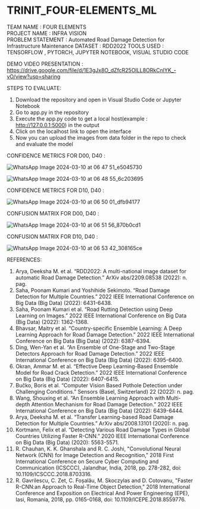 # TRINIT_FOUR-ELEMENTS_ML
TEAM NAME : FOUR ELEMENTS  
PROJECT NAME : INFRA VISION                                                    
PROBLEM STATEMENT : Automated Road Damage Detection for Infrastructure Maintenance
DATASET : RDD2022
TOOLS USED : TENSORFLOW , PYTORCH, JUPYTER NOTEBOOK, VISUAL STUDIO CODE
                                                                                                            
DEMO VIDEO PRESENTATION : https://drive.google.com/file/d/1E3gJx8O_dZfcR25OILL8ORkCnlYK_-vO/view?usp=sharing
                                                                                                            
 STEPS TO EVALUATE:
  1) Download the repository and open in Visual Studio Code or Jupyter Notebook
  2) Go to app.py in the repository
  3) Execute the app.py code to get a local host(example : http://127.0.0.1:5000) in the output
  4) Click on the localhost link to open the interface
  5) Now you can upload the images from data folder in the repo to check and evaluate the model
                                                                                                             
CONFIDENCE METRICS FOR D00, D40 :                                                                                                                          
                                                                                                                                                            
![WhatsApp Image 2024-03-10 at 06 47 51_e5045730](https://github.com/HARI45SH/TRINIT_FOUR-ELEMENTS_ML/assets/113191906/b6d8d415-5125-4aa2-b299-45f6b28cb8bd)

                                                                                                                                                            
                                                                                                                                                            
                                                                                                                                                        
![WhatsApp Image 2024-03-10 at 06 48 55_6c203695](https://github.com/HARI45SH/TRINIT_FOUR-ELEMENTS_ML/assets/113191906/0226f7ee-c540-42d1-9ca6-33be7d253a26)


CONFIDENCE METRICS FOR D10, D40 :                                                                                                                          
                                                                                                                                                            
![WhatsApp Image 2024-03-10 at 06 50 01_dfb94177](https://github.com/HARI45SH/TRINIT_FOUR-ELEMENTS_ML/assets/113191906/be2e1710-0ac8-4f58-a8bf-831f6c5eef80)



CONFUSION MATRIX FOR D00, D40 :                                                                                                                                                                                                                                       
                                                                                                                                                            
![WhatsApp Image 2024-03-10 at 06 51 56_870b0cd1](https://github.com/HARI45SH/TRINIT_FOUR-ELEMENTS_ML/assets/113191906/6326a606-66a1-44dd-8962-ebeea08313b7) 

CONFUSION MATRIX FOR D10, D40 :                                                                                                                                                                                                                                               
                                                                                                                                                            
![WhatsApp Image 2024-03-10 at 06 53 42_308165ce](https://github.com/HARI45SH/TRINIT_FOUR-ELEMENTS_ML/assets/113191906/01ed7c2a-e9da-4b4e-8265-176865e5ed16)





REFERENCES:
1) Arya, Deeksha M. et al. “RDD2022: A multi-national image dataset for automatic Road Damage Detection.” ArXiv abs/2209.08538 (2022): n. pag.
2) Saha, Poonam Kumari and Yoshihide Sekimoto. “Road Damage Detection for Multiple Countries.” 2022 IEEE International Conference on Big Data (Big Data) (2022): 6431-6438.
3) Saha, Poonam Kumari et al. “Road Rutting Detection using Deep Learning on Images.” 2022 IEEE International Conference on Big Data (Big Data) (2022): 1362-1368.
4) Bhavsar, Maitry et al. “Country-specific Ensemble Learning: A Deep Learning Approach for Road Damage Detection.” 2022 IEEE International Conference on Big Data (Big Data) (2022): 6387-6394.
5) Ding, Wen-Yan et al. “An Ensemble of One-Stage and Two-Stage Detectors Approach for Road Damage Detection.” 2022 IEEE International Conference on Big Data (Big Data) (2022): 6395-6400.
6) Okran, Ammar M. et al. “Effective Deep Learning-Based Ensemble Model for Road Crack Detection.” 2022 IEEE International Conference on Big Data (Big Data) (2022): 6407-6415.
7) Bučko, Boris et al. “Computer Vision Based Pothole Detection under Challenging Conditions.” Sensors (Basel, Switzerland) 22 (2022): n. pag.
8) Wang, Shouxing et al. “An Ensemble Learning Approach with Multi-depth Attention Mechanism for Road Damage Detection.” 2022 IEEE International Conference on Big Data (Big Data) (2022): 6439-6444.
9) Arya, Deeksha M. et al. “Transfer Learning-based Road Damage Detection for Multiple Countries.” ArXiv abs/2008.13101 (2020): n. pag.
10) Kortmann, Felix et al. “Detecting Various Road Damage Types in Global Countries Utilizing Faster R-CNN.” 2020 IEEE International Conference on Big Data (Big Data) (2020): 5563-5571.
11) R. Chauhan, K. K. Ghanshala and R. C. Joshi, "Convolutional Neural Network (CNN) for Image Detection and Recognition," 2018 First International Conference on Secure Cyber Computing and Communication (ICSCCC), Jalandhar, India, 2018, pp. 278-282, doi: 10.1109/ICSCCC.2018.8703316.
12) R. Gavrilescu, C. Zet, C. Foșalău, M. Skoczylas and D. Cotovanu, "Faster R-CNN:an Approach to Real-Time Object Detection," 2018 International Conference and Exposition on Electrical And Power Engineering (EPE), Iasi, Romania, 2018, pp. 0165-0168, doi: 10.1109/ICEPE.2018.8559776.


